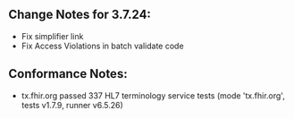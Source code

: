 ## Change Notes for 3.7.24:

* Fix simplifier link
* Fix Access Violations in batch validate code

## Conformance Notes:

* tx.fhir.org passed 337 HL7 terminology service tests (mode 'tx.fhir.org', tests v1.7.9, runner v6.5.26)
